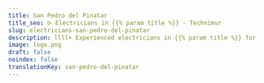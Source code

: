```yaml
---
title: San Pedro del Pinatar
title_seo: ᐅ Electricians in {{% param title %}} - Technimur
slug: electricians-san-pedro-del-pinatar
description: llll➤ Experienced electricians in {{% param title %}} for all your electrical needs. Fast, efficient and reliable service ✅ Contact us!
image: logo.png
draft: false
noindex: false
translationKey: san-pedro-del-pinatar
---
```

